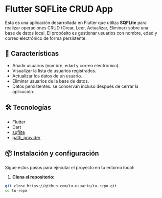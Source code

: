 # Flutter SQFLite CRUD App

Esta es una aplicación desarrollada en Flutter que utiliza **SQFLite** para realizar operaciones CRUD (Crear, Leer, Actualizar, Eliminar) sobre una base de datos local. El propósito es gestionar usuarios con nombre, edad y correo electrónico de forma persistente.

## 📱 Características

- Añadir usuarios (nombre, edad y correo electrónico).
- Visualizar la lista de usuarios registrados.
- Actualizar los datos de un usuario.
- Eliminar usuarios de la base de datos.
- Datos persistentes: se conservan incluso después de cerrar la aplicación.

## 🛠️ Tecnologías

- Flutter
- Dart
- [sqflite](https://pub.dev/packages/sqflite)
- [path_provider](https://pub.dev/packages/path_provider)

## 📦 Instalación y configuración

Sigue estos pasos para ejecutar el proyecto en tu entorno local:

1. **Clona el repositorio:**

```bash
git clone https://github.com/tu-usuario/tu-repo.git
cd tu-repo
